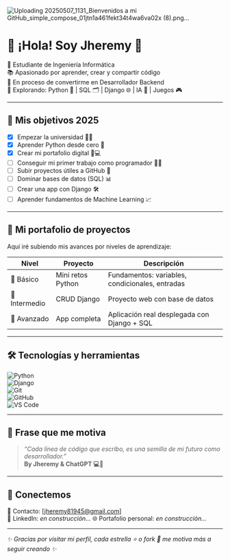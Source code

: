 <!-- 💻✨ Bienvenido a mi mundo de programación ✨💻 -->

![Uploading 20250507_1131_Bienvenidos a mi GitHub_simple_compose_01jtn1a461fekt34t4wa6va02x (8).png…]()

# 👋 ¡Hola! Soy Jheremy 💙

📍 Estudiante de Ingeniería Informática   
📚 Apasionado por aprender, crear y compartir código  
🚀 En proceso de convertirme en Desarrollador Backend  
🧠 Explorando: Python 🐍 | SQL 🗂️ | Django 🌐 | IA 🤖 | Juegos 🎮  

---

## 🧩 Mis objetivos 2025

- [x] Empezar la universidad 👨‍🏫  
- [x] Aprender Python desde cero 🐍  
- [x] Crear mi portafolio digital 🧠💻  
- [ ] Conseguir mi primer trabajo como programador 🧑‍💼  
- [ ] Subir proyectos útiles a GitHub 🚀  
- [ ] Dominar bases de datos (SQL) 📊  
- [ ] Crear una app con Django 🛠️  
- [ ] Aprender fundamentos de Machine Learning 📈  

---

## 📁 Mi portafolio de proyectos

Aquí iré subiendo mis avances por niveles de aprendizaje:

| Nivel | Proyecto | Descripción |
|------|----------|-------------|
| 🐣 Básico | Mini retos Python | Fundamentos: variables, condicionales, entradas |
| 🧠 Intermedio | CRUD Django | Proyecto web con base de datos |
| 🚀 Avanzado | App completa | Aplicación real desplegada con Django + SQL |

---

## 🛠️ Tecnologías y herramientas

![Python](https://img.shields.io/badge/-Python-3776AB?logo=python&logoColor=fff&style=flat)  
![Django](https://img.shields.io/badge/-Django-092E20?logo=django&logoColor=fff&style=flat)  
![Git](https://img.shields.io/badge/-Git-F05032?logo=git&logoColor=fff&style=flat)  
![GitHub](https://img.shields.io/badge/-GitHub-181717?logo=github&logoColor=fff&style=flat)  
![VS Code](https://img.shields.io/badge/-VS%20Code-007ACC?logo=visualstudiocode&logoColor=fff&style=flat)  

---

## 🌈 Frase que me motiva

> _“Cada línea de código que escribo, es una semilla de mi futuro como desarrollador.”_  
> **By Jheremy & ChatGPT 💻🩵**

---

## 🤝 Conectemos

📧 Contacto: [jheremy81945@gmail.com]  
💼 LinkedIn: _en construcción..._ 
🌐 Portafolio personal: _en construcción..._

---

_✨ Gracias por visitar mi perfil, cada estrella ⭐️ o fork 🍴 me motiva más a seguir creando ✨_
